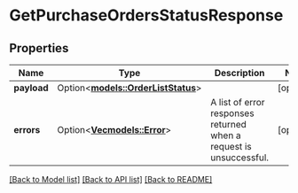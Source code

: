 # GetPurchaseOrdersStatusResponse

## Properties

Name | Type | Description | Notes
------------ | ------------- | ------------- | -------------
**payload** | Option<[**models::OrderListStatus**](OrderListStatus.md)> |  | [optional]
**errors** | Option<[**Vec<models::Error>**](Error.md)> | A list of error responses returned when a request is unsuccessful. | [optional]

[[Back to Model list]](../README.md#documentation-for-models) [[Back to API list]](../README.md#documentation-for-api-endpoints) [[Back to README]](../README.md)


